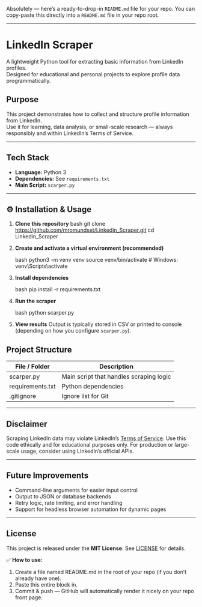 Absolutely — here’s a ready-to-drop-in `README.md` file for your repo.
You can copy-paste this directly into a `README.md` file in your repo root.

---
# LinkedIn Scraper

A lightweight Python tool for extracting basic information from LinkedIn profiles.  
Designed for educational and personal projects to explore profile data programmatically.


## Purpose

This project demonstrates how to collect and structure profile information from LinkedIn.  
Use it for learning, data analysis, or small-scale research — always responsibly and within LinkedIn’s Terms of Service.

---

## Tech Stack

- **Language:** Python 3
- **Dependencies:** See `requirements.txt`
- **Main Script:** `scarper.py`

---

## ⚙️ Installation & Usage

1. **Clone this repository**
   bash
   git clone https://github.com/mromundset/Linkedin_Scraper.git
   cd Linkedin_Scraper

2. **Create and activate a virtual environment (recommended)**

   bash
   python3 -m venv venv
   source venv/bin/activate        # Windows: venv\Scripts\activate

3. **Install dependencies**

   bash
   pip install -r requirements.txt

4. **Run the scraper**

   bash
   python scarper.py

5. **View results**
   Output is typically stored in CSV or printed to console (depending on how you configure `scarper.py`).

## Project Structure

| File / Folder      | Description                             |
| ------------------ | --------------------------------------- |
| scarper.py         | Main script that handles scraping logic |
| requirements.txt   | Python dependencies                     |
| .gitignore         | Ignore list for Git                     |

---

## Disclaimer

Scraping LinkedIn data may violate LinkedIn’s [Terms of Service](https://www.linkedin.com/legal/user-agreement).
Use this code ethically and for educational purposes only. For production or large-scale usage, consider using LinkedIn’s official APIs.

---

## Future Improvements

* Command-line arguments for easier input control
* Output to JSON or database backends
* Retry logic, rate limiting, and error handling
* Support for headless browser automation for dynamic pages

---

## License

This project is released under the **MIT License**. See [LICENSE](LICENSE) for details.


✅ **How to use:**  
1. Create a file named README.md in the root of your repo (if you don’t already have one).  
2. Paste this entire block in.  
3. Commit & push — GitHub will automatically render it nicely on your repo front page.  
```
